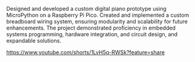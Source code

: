 Designed and developed a custom digital piano prototype using MicroPython on a Raspberry Pi Pico. Created and implemented a custom breadboard wiring system, ensuring modularity and scalability for future enhancements. The project demonstrated proficiency in embedded systems programming, hardware integration, and circuit design, and expandable solutions.

https://www.youtube.com/shorts/1LvH5q-RWSk?feature=share

